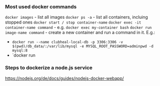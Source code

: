 ### Most used docker commands

`docker images` - list all images
`docker ps -a` - list all containers, incluing stopped ones
`docker start / stop container-name`
`docker exec -it container-name command` - e.g. `docker exec my-container bash`
`docker run image-name command` - create a new container and run a command in it. E.g.:

- `docker run --name clubheal-local-db -p 3306:3306 -v $(pwd)/db_data/:/var/lib/mysql -e MYSQL_ROOT_PASSWORD=adminpwd -d mysql:8`
- `docker run 

### Steps to dockerize a node.js service

https://nodejs.org/de/docs/guides/nodejs-docker-webapp/
